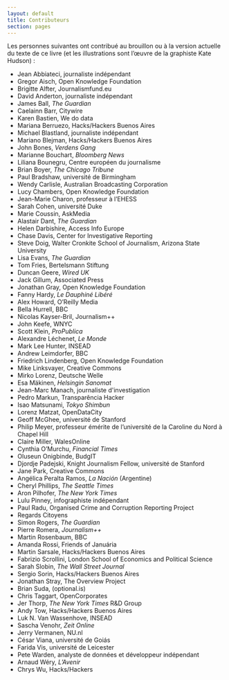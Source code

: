 ```yaml
---
layout: default
title: Contributeurs
section: pages
---
```


Les personnes suivantes ont contribué au brouillon ou à la version actuelle du texte de ce livre (et les illustrations sont l’œuvre de la graphiste Kate Hudson) :

* Jean Abbiateci, journaliste indépendant
* Gregor Aisch, Open Knowledge Foundation
* Brigitte Alfter, Journalismfund.eu
* David Anderton, journaliste indépendant
* James Ball, _The Guardian_
* Caelainn Barr, Citywire
* Karen Bastien, We do data
* Mariana Berruezo, Hacks/Hackers Buenos Aires
* Michael Blastland, journaliste indépendant
* Mariano Blejman, Hacks/Hackers Buenos Aires
* John Bones, _Verdens Gang_
* Marianne Bouchart, _Bloomberg News_
* Liliana Bounegru, Centre européen du journalisme
* Brian Boyer, _The Chicago Tribune_
* Paul Bradshaw, université de Birmingham
* Wendy Carlisle, Australian Broadcasting Corporation
* Lucy Chambers, Open Knowledge Foundation
* Jean-Marie Charon, professeur à l’EHESS
* Sarah Cohen, université Duke
* Marie Coussin, AskMedia
* Alastair Dant, _The Guardian_
* Helen Darbishire, Access Info Europe
* Chase Davis, Center for Investigative Reporting
* Steve Doig, Walter Cronkite School of Journalism, Arizona State University
* Lisa Evans, _The Guardian_
* Tom Fries, Bertelsmann Stiftung
* Duncan Geere, _Wired UK_
* Jack Gillum, Associated Press
* Jonathan Gray, Open Knowledge Foundation
* Fanny Hardy, _Le Dauphiné Libéré_
* Alex Howard, O’Reilly Media
* Bella Hurrell, BBC
* Nicolas Kayser-Bril, Journalism++
* John Keefe, WNYC
* Scott Klein, _ProPublica_
* Alexandre Léchenet, _Le Monde_
* Mark Lee Hunter, INSEAD
* Andrew Leimdorfer, BBC
* Friedrich Lindenberg, Open Knowledge Foundation
* Mike Linksvayer, Creative Commons
* Mirko Lorenz, Deutsche Welle
* Esa Mäkinen, _Helsingin Sanomat_
* Jean-Marc Manach, journaliste d'investigation
* Pedro Markun, Transparência Hacker
* Isao Matsunami, _Tokyo Shimbun_
* Lorenz Matzat, OpenDataCity
* Geoff McGhee, université de Stanford
* Philip Meyer, professeur émérite de l’université de la Caroline du Nord à Chapel Hill 
* Claire Miller, WalesOnline
* Cynthia O’Murchu, _Financial Times_
* Oluseun Onigbinde, BudgIT
* Djordje Padejski, Knight Journalism Fellow, université de Stanford
* Jane Park, Creative Commons
* Angélica Peralta Ramos, _La Nación_ (Argentine)
* Cheryl Phillips, _The Seattle Times_
* Aron Pilhofer, _The New York Times_
* Lulu Pinney, infographiste indépendant
* Paul Radu, Organised Crime and Corruption Reporting Project
* Regards Citoyens
* Simon Rogers, _The Guardian_
* Pierre Romera, _Journalism++_
* Martin Rosenbaum, BBC
* Amanda Rossi, Friends of Januária
* Martin Sarsale, Hacks/Hackers Buenos Aires
* Fabrizio Scrollini, London School of Economics and Political Science
* Sarah Slobin, _The Wall Street Journal_
* Sergio Sorin, Hacks/Hackers Buenos Aires
* Jonathan Stray, The Overview Project
* Brian Suda, (optional.is)
* Chris Taggart, OpenCorporates
* Jer Thorp, _The New York Times_ R&D Group
* Andy Tow, Hacks/Hackers Buenos Aires
* Luk N. Van Wassenhove, INSEAD
* Sascha Venohr, _Zeit Online_
* Jerry Vermanen, NU.nl
* César Viana, université de Goiás
* Farida Vis, université de Leicester
* Pete Warden, analyste de données et développeur indépendant
* Arnaud Wéry, _L’Avenir_
* Chrys Wu, Hacks/Hackers